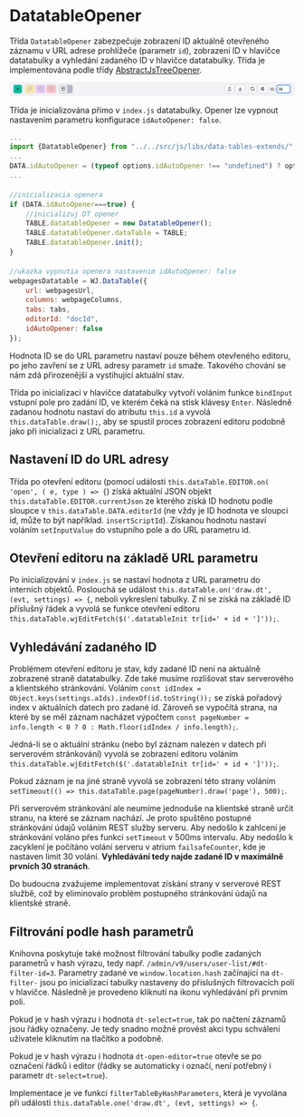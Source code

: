 # DatatableOpener

Třída `DatatableOpener` zabezpečuje zobrazení ID aktuálně otevřeného záznamu v URL adrese prohlížeče (parametr `id`), zobrazení ID v hlavičce datatabulky a vyhledání zadaného ID v hlavičce datatabulky. Třída je implementována podle třídy [AbstractJsTreeOpener](js-tree-document-opener.md).

![](datatable-opener.png)

Třída je inicializována přímo v `index.js` datatabulky. Opener lze vypnout nastavením parametru konfigurace `idAutoOpener: false`.

```javascript
...
import {DatatableOpener} from "../../src/js/libs/data-tables-extends/";
...
DATA.idAutoOpener = (typeof options.idAutoOpener !== "undefined") ? options.idAutoOpener : true;
...

//inicializacia openera
if (DATA.idAutoOpener===true) {
    //inicializuj DT opener
    TABLE.datatableOpener = new DatatableOpener();
    TABLE.datatableOpener.dataTable = TABLE;
    TABLE.datatableOpener.init();
}

//ukazka vypnutia openera nastavenim idAutoOpener: false
webpagesDatatable = WJ.DataTable({
    url: webpagesUrl,
    columns: webpageColumns,
    tabs: tabs,
    editorId: "docId",
    idAutoOpener: false
});
```

Hodnota ID se do URL parametru nastaví pouze během otevřeného editoru, po jeho zavření se z URL adresy parametr `id` smaže. Takového chování se nám zdá přirozenější a vystihující aktuální stav.

Třída po inicializaci v hlavičce datatabulky vytvoří voláním funkce `bindInput` vstupní pole pro zadání ID, ve kterém čeká na stisk klávesy `Enter`. Následně zadanou hodnotu nastaví do atributu `this.id` a vyvolá `this.dataTable.draw();`, aby se spustil proces zobrazení editoru podobně jako při inicializaci z URL parametru.

## Nastavení ID do URL adresy

Třída po otevření editoru (pomocí události `this.dataTable.EDITOR.on( 'open', ( e, type ) => {`) získá aktuální JSON objekt `this.dataTable.EDITOR.currentJson` ze kterého získá ID hodnotu podle sloupce v `this.dataTable.DATA.editorId` (ne vždy je ID hodnota ve sloupci id, může to být například. `insertScriptId`). Získanou hodnotu nastaví voláním `setInputValue` do vstupního pole a do URL parametru id.

## Otevření editoru na základě URL parametru

Po inicializování v `index.js` se nastaví hodnota z URL parametru do interních objektů. Poslouchá se událost `this.dataTable.on('draw.dt', (evt, settings) => {`, neboli vykreslení tabulky. Z ní se získá na základě ID příslušný řádek a vyvolá se funkce otevření editoru `this.dataTable.wjEditFetch($('.datatableInit tr[id=' + id + ']'));`.

## Vyhledávání zadaného ID

Problémem otevření editoru je stav, kdy zadané ID není na aktuálně zobrazené straně datatabulky. Zde také musíme rozlišovat stav serverového a klientského stránkování. Voláním `const idIndex = Object.keys(settings.aIds).indexOf(id.toString());` se získá pořadový index v aktuálních datech pro zadané id. Zároveň se vypočítá strana, na které by se měl záznam nacházet výpočtem `const pageNumber = info.length < 0 ? 0 : Math.floor(idIndex / info.length);`.

Jedná-li se o aktuální stránku (nebo byl záznam nalezen v datech při serverovém stránkování) vyvolá se zobrazení editoru voláním `this.dataTable.wjEditFetch($('.datatableInit tr[id=' + id + ']'));`.

Pokud záznam je na jiné straně vyvolá se zobrazení této strany voláním `setTimeout(() => this.dataTable.page(pageNumber).draw('page'), 500);`.

Při serverovém stránkování ale neumíme jednoduše na klientské straně určit stranu, na které se záznam nachází. Je proto spuštěno postupné stránkování údajů voláním REST služby serveru. Aby nedošlo k zahlcení je stránkování voláno přes funkci `setTimeout` v 500ms intervalu. Aby nedošlo k zacyklení je počítáno volání serveru v atrium `failsafeCounter`, kde je nastaven limit 30 volání. **Vyhledávání tedy najde zadané ID v maximálně prvních 30 stranách**.

Do budoucna zvažujeme implementovat získání strany v serverové REST službě, což by eliminovalo problém postupného stránkování údajů na klientské straně.

## Filtrování podle hash parametrů

Knihovna poskytuje také možnost filtrování tabulky podle zadaných parametrů v hash výrazu, tedy např. `/admin/v9/users/user-list/#dt-filter-id=3`. Parametry zadané ve `window.location.hash` začínající na `dt-filter-` jsou po inicializaci tabulky nastaveny do příslušných filtrovacích polí v hlavičce. Následně je provedeno kliknutí na ikonu vyhledávání při prvním poli.

Pokud je v hash výrazu i hodnota `dt-select=true`, tak po načtení záznamů jsou řádky označeny. Je tedy snadno možné provést akci typu schválení uživatele kliknutím na tlačítko a podobně.

Pokud je v hash výrazu i hodnota `dt-open-editor=true` otevře se po označení řádků i editor (řádky se automaticky i označí, není potřebný i parametr `dt-select=true`).

Implementace je ve funkci `filterTableByHashParameters`, která je vyvolána při události `this.dataTable.one('draw.dt', (evt, settings) => {`.
